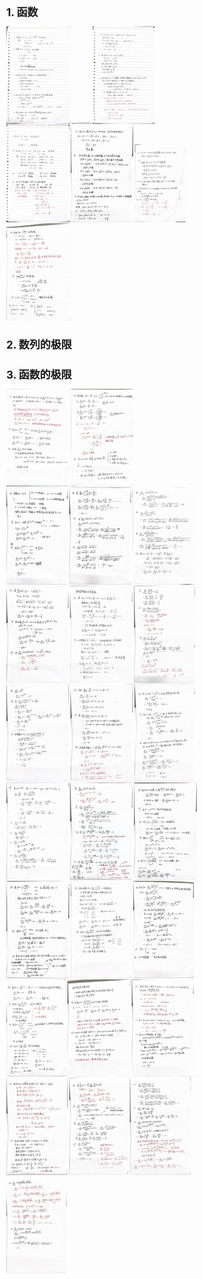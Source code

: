 # 1. 函数

<img src="chap 1 极限和连续.assets/181a2245019b8a06e44e7ada2278a8a4.jpg" alt="181a2245019b8a06e44e7ada2278a8a4" style="zoom: 25%;" />

<img src="chap 1 极限和连续.assets/image-20250103084941329.png" alt="image-20250103084941329" style="zoom: 25%;" />

<img src="chap 1 极限和连续.assets/cacd80017b62fccc4f39ef3c86ebc2ee.jpg" alt="cacd80017b62fccc4f39ef3c86ebc2ee" style="zoom: 25%;" />

<img src="chap 1 极限和连续.assets/0ee0d24063d1d77052e0486e037b4f88.jpg" alt="0ee0d24063d1d77052e0486e037b4f88" style="zoom: 25%;" />

<img src="chap 1 极限和连续.assets/4428449becd2537262c48426f0b7fd04.jpg" alt="4428449becd2537262c48426f0b7fd04" style="zoom:25%;" />

<img src="chap 1 极限和连续.assets/e1b17dd33704a3da436927bab1fc2dae.jpg" alt="e1b17dd33704a3da436927bab1fc2dae" style="zoom:20%;" />

<img src="chap 1 极限和连续.assets/0103f462465cf253d6e8e5c183de9d03.jpg" alt="0103f462465cf253d6e8e5c183de9d03" style="zoom:25%;" />

# 2. 数列的极限

# 3. 函数的极限

<img src="chap 1 极限和连续.assets/25214eb6bfb023c5416440b1226a1825.jpg" alt="25214eb6bfb023c5416440b1226a1825" style="zoom:25%;" />

<img src="chap 1 极限和连续.assets/c13be07db8cee3779111ee6583527eb1.jpg" alt="c13be07db8cee3779111ee6583527eb1" style="zoom:25%;" />

<img src="chap 1 极限和连续.assets/fd8725c4849ecc05078e854c01a8e61d.jpg" alt="fd8725c4849ecc05078e854c01a8e61d" style="zoom:25%;" />

<img src="chap 1 极限和连续.assets/89e7a2b6413b44557982a4ba7293751d.jpg" alt="89e7a2b6413b44557982a4ba7293751d" style="zoom:25%;" />

<img src="chap 1 极限和连续.assets/5d8fa7fd0121b9984b576c7ac094d71a.jpg" alt="5d8fa7fd0121b9984b576c7ac094d71a" style="zoom:25%;" />

<img src="chap 1 极限和连续.assets/c200eebdb6d51f04ad7ec7dd87ba10f1.jpg" alt="c200eebdb6d51f04ad7ec7dd87ba10f1" style="zoom:25%;" />

<img src="chap 1 极限和连续.assets/8ecee42da56b0b839a7f69f6de2d4dd9.jpg" alt="8ecee42da56b0b839a7f69f6de2d4dd9" style="zoom:25%;" />

<img src="chap 1 极限和连续.assets/946b909b14a6dd9c0144483236b0c0f9.jpg" alt="946b909b14a6dd9c0144483236b0c0f9" style="zoom:25%;" />

<img src="chap 1 极限和连续.assets/7b93bcb179da3318ef0b6cbbbd81d786.jpg" alt="7b93bcb179da3318ef0b6cbbbd81d786" style="zoom:25%;" />

<img src="chap 1 极限和连续.assets/f31403a59ff61ffeaa01ea4fd6017a13.jpg" alt="f31403a59ff61ffeaa01ea4fd6017a13" style="zoom:25%;" />

<img src="chap 1 极限和连续.assets/19b1bc6d75d41332c96733d2be63c456.jpg" alt="19b1bc6d75d41332c96733d2be63c456" style="zoom:25%;" />

<img src="chap 1 极限和连续.assets/fbb42e0587a42c6940f25333ec1543dc.jpg" alt="fbb42e0587a42c6940f25333ec1543dc" style="zoom:25%;" />

<img src="chap 1 极限和连续.assets/84f819d3064a79874a5a66b77289e33e.jpg" alt="84f819d3064a79874a5a66b77289e33e" style="zoom:25%;" />

<img src="chap 1 极限和连续.assets/748fd8e2329b6d20c1459ce0b5cb98b0.jpg" alt="748fd8e2329b6d20c1459ce0b5cb98b0" style="zoom:25%;" />

<img src="chap 1 极限和连续.assets/4d9f638adf66d8db55d8eb0e0611ab10.jpg" alt="4d9f638adf66d8db55d8eb0e0611ab10" style="zoom:25%;" />

<img src="chap 1 极限和连续.assets/55cfdec3c624892bb4827095807b1a21.jpg" alt="55cfdec3c624892bb4827095807b1a21" style="zoom:25%;" />

<img src="chap 1 极限和连续.assets/941ea31597673fb81ea63fb68c019f40.jpg" alt="941ea31597673fb81ea63fb68c019f40" style="zoom:25%;" />

<img src="chap 1 极限和连续.assets/27660f33030ffeb6a857e09c4c95cd90.jpg" alt="27660f33030ffeb6a857e09c4c95cd90" style="zoom:25%;" />

<img src="chap 1 极限和连续.assets/37e0f9ba6492d484694fb12f48fdd9e9.jpg" alt="37e0f9ba6492d484694fb12f48fdd9e9" style="zoom:25%;" />

<img src="chap 1 极限和连续.assets/670974d198600b4e0f4a32698019547d.jpg" alt="670974d198600b4e0f4a32698019547d" style="zoom:25%;" />

<img src="chap 1 极限和连续.assets/7af3256d43111b90a15e996e2a9be7bf.jpg" alt="7af3256d43111b90a15e996e2a9be7bf" style="zoom:25%;" />

<img src="chap 1 极限和连续.assets/931ea08525bda43ada712206d391a551.jpg" alt="931ea08525bda43ada712206d391a551" style="zoom:25%;" />

<img src="chap 1 极限和连续.assets/a93fc5012d56d38030e2a8f78b5b5a1f.jpg" alt="a93fc5012d56d38030e2a8f78b5b5a1f" style="zoom:25%;" />

<img src="chap 1 极限和连续.assets/c4979a342e48278f5929d261d88d492a.jpg" alt="c4979a342e48278f5929d261d88d492a" style="zoom:25%;" />
